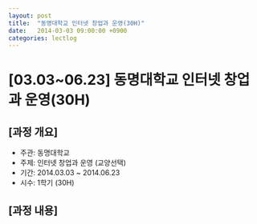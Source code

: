 ```yaml
---
layout: post
title:  "동명대학교 인터넷 창업과 운영(30H)"
date:   2014-03-03 09:00:00 +0900
categories: lectlog
---
```


# [03.03~06.23] 동명대학교 인터넷 창업과 운영(30H)

## [과정 개요]

* 주관: 동명대학교
* 주제: 인터넷 창업과 운영 (교양선택)
* 기간: 2014.03.03 ~ 2014.06.23
* 시수: 1학기 (30H)

## [과정 내용]

